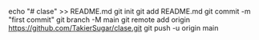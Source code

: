 echo "# clase" >> README.md
git init
git add README.md
git commit -m "first commit"
git branch -M main
git remote add origin https://github.com/TakierSugar/clase.git
git push -u origin main
